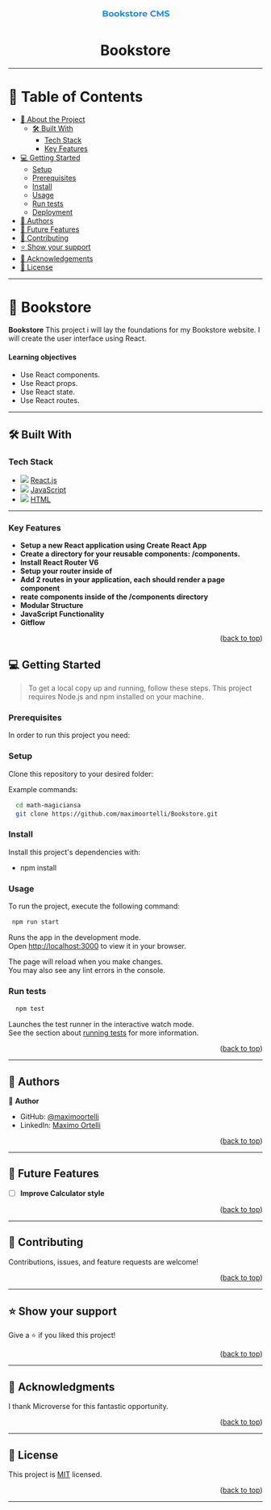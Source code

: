<a name="readme-top"></a>

<div align="center">
    <img src="./bookstore.png" alt="logo" width="150"  height="auto" />
    <h1><b>Bookstore</b></h1>
</div>

---

<!-- TABLE OF CONTENTS -->

# 📗 Table of Contents

- [📖 About the Project](#about-project)
  - [🛠 Built With](#built-with)
    - [Tech Stack](#tech-stack)
    - [Key Features](#key-features)
- [💻 Getting Started](#getting-started)
  - [Setup](#setup)
  - [Prerequisites](#prerequisites)
  - [Install](#install)
  - [Usage](#usage)
  - [Run tests](#run-tests)
  - [Deployment](#deployment)
- [👥 Authors](#authors)
- [🔭 Future Features](#future-features)
- [🤝 Contributing](#contributing)
- [⭐️ Show your support](#support)
- [🙏 Acknowledgements](#acknowledgements)
- [📝 License](#license)

---

<!-- PROJECT DESCRIPTION -->

# 📖 Bookstore <a name="about-project"></a>

**Bookstore** This project i will lay the foundations for my Bookstore website. I will create the user interface using React.

#### Learning objectives

- Use React components.
- Use React props.
- Use React state.
- Use React routes.

---

## 🛠 Built With <a name="built-with"></a>

### Tech Stack <a name="tech-stack"></a>

  <ul>
    <li>
      <img src="https://skillicons.dev/icons?i=react"/>
      <a href="https://react.dev/">React.js</a>
    </li>
    <li>
      <img src="https://skillicons.dev/icons?i=js"/>
      <a href="https://developer.mozilla.org/en-US/docs/Web/JavaScript">JavaScript</a>
    </li>
    <li>
      <img src="https://skillicons.dev/icons?i=html"/>
      <a href="https://developer.mozilla.org/en-US/docs/Web/HTML">HTML</a>
    </li>
  </ul>

---

<!-- Features -->

### Key Features <a name="key-features"></a>

- **Setup a new React application using Create React App**
- **Create a directory for your reusable components: /components.**
- **Install React Router V6**
- **Setup your router inside of <App>**
- **Add 2 routes in your application, each should render a page component**
- **reate components inside of the /components directory**
- **Modular Structure**
- **JavaScript Functionality**
- **Gitflow**

<p align="right">(<a href="#readme-top">back to top</a>)</p>

<!-- GETTING STARTED -->

## 💻 Getting Started <a name="getting-started"></a>

> To get a local copy up and running, follow these steps.
> This project requires Node.js and npm installed on your machine.

### Prerequisites

In order to run this project you need:

### Setup

Clone this repository to your desired folder:

Example commands:

```bash
  cd math-magiciansa
  git clone https://github.com/maximoortelli/Bookstore.git
```

### Install

Install this project's dependencies with:

- npm install

### Usage

To run the project, execute the following command:

```bash
 npm run start
```

Runs the app in the development mode.\
Open [http://localhost:3000](http://localhost:3000) to view it in your browser.

The page will reload when you make changes.\
You may also see any lint errors in the console.

### Run tests

```bash
  npm test
```

Launches the test runner in the interactive watch mode.\
See the section about [running tests](https://facebook.github.io/create-react-app/docs/running-tests) for more information.

<p align="right">(<a href="#readme-top">back to top</a>)</p>

---

<!-- AUTHORS -->

## 👥 Authors <a name="authors"></a>

👤 **Author**

- GitHub: [@maximoortelli](https://github.com/maximoortelli)
- LinkedIn: [Maximo Ortelli](https://www.linkedin.com/in/maximo-ortelli-rueda-265228203/)

<p align="right">(<a href="#readme-top">back to top</a>)</p>

---

<!-- FUTURE FEATURES -->

## 🔭 Future Features <a name="future-features"></a>

- [ ] **Improve Calculator style**

<p align="right">(<a href="#readme-top">back to top</a>)</p>

---

<!-- CONTRIBUTING -->

## 🤝 Contributing <a name="contributing"></a>

Contributions, issues, and feature requests are welcome!

<p align="right">(<a href="#readme-top">back to top</a>)</p>

---

<!-- SUPPORT -->

## ⭐️ Show your support <a name="support"></a>

Give a ⭐ if you liked this project!

<p align="right">(<a href="#readme-top">back to top</a>)</p>

---

<!-- ACKNOWLEDGEMENTS -->

## 🙏 Acknowledgments <a name="acknowledgements"></a>

I thank Microverse for this fantastic opportunity.

<p align="right">(<a href="#readme-top">back to top</a>)</p>

---

<!-- LICENSE -->

## 📝 License <a name="license"></a>

This project is [MIT](./LICENSE) licensed.

<p align="right">(<a href="#readme-top">back to top</a>)</p>

---

